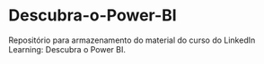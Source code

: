 # Descubra-o-Power-BI
Repositório para armazenamento do material do curso do LinkedIn Learning: Descubra o Power BI.
